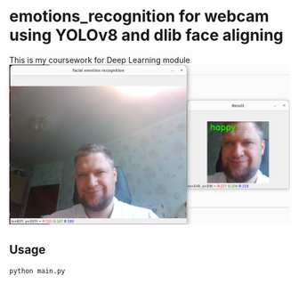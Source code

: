 # emotions_recognition for webcam using YOLOv8 and dlib face aligning
This is my coursework for Deep Learning module
![screenshot](screen.png)

## Usage
```python
python main.py
```
